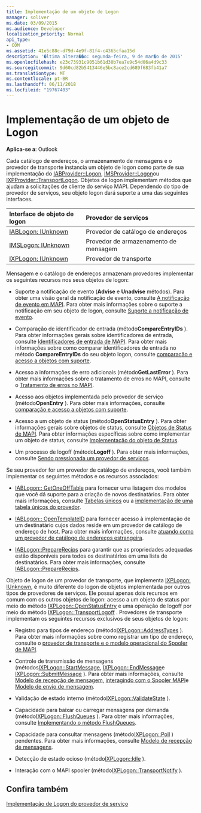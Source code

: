 ```yaml
---
title: Implementação de um objeto de Logon
manager: soliver
ms.date: 03/09/2015
ms.audience: Developer
localization_priority: Normal
api_type:
- COM
ms.assetid: 41e5c88c-d79d-4e9f-81f4-c4365cfaa15d
description: '�ltima altera��o: segunda-feira, 9 de mar�o de 2015'
ms.openlocfilehash: e23c73931c9051b61d30b7ea7e9c54d06a4d9c33
ms.sourcegitcommit: 9d60cd82b5413446e5bc8ace2cd689f683fb41a7
ms.translationtype: MT
ms.contentlocale: pt-BR
ms.lasthandoff: 06/11/2018
ms.locfileid: "19767403"
---
```

# <a name="implementing-a-logon-object"></a>Implementação de um objeto de Logon

  
  
**Aplica-se a**: Outlook 
  
Cada catálogo de endereços, o armazenamento de mensagens e o provedor de transporte instancia um objeto de logon como parte de sua implementação do [IABProvider::Logon](iabprovider-logon.md), [IMSProvider::Logon](imsprovider-logon.md)ou [IXPProvider::TransportLogon](ixpprovider-transportlogon.md). Objetos de logon implementam métodos que ajudam a solicitações de cliente do serviço MAPI. Dependendo do tipo de provedor de serviços, seu objeto logon dará suporte a uma das seguintes interfaces. 
  
|**Interface de objeto de logon**|**Provedor de serviços**|
|:-----|:-----|
|[IABLogon: IUnknown](iablogoniunknown.md) <br/> |Provedor de catálogo de endereços  <br/> |
|[IMSLogon: IUnknown](imslogoniunknown.md) <br/> |Provedor de armazenamento de mensagem  <br/> |
|[IXPLogon: IUnknown](ixplogoniunknown.md) <br/> |Provedor de transporte  <br/> |
   
Mensagem e o catálogo de endereços armazenam provedores implementar os seguintes recursos nos seus objetos de logon:
  
- Suporte a notificação de evento (**Advise** e **Unadvise** métodos). Para obter uma visão geral da notificação de evento, consulte [A notificação de evento em MAPI](event-notification-in-mapi.md). Para obter mais informações sobre o suporte a notificação em seu objeto de logon, consulte [Suporte a notificação de evento](supporting-event-notification.md). 
    
- Comparação de identificador de entrada (método**CompareEntryIDs** ). Para obter informações gerais sobre identificadores de entrada, consulte [Identificadores de entrada de MAPI](mapi-entry-identifiers.md). Para obter mais informações sobre como comparar identificadores de entrada no método **CompareEntryIDs** do seu objeto logon, consulte [comparação e acesso a objetos com suporte](supporting-object-access-and-comparison.md).
    
- Acesso a informações de erro adicionais (método**GetLastError** ). Para obter mais informações sobre o tratamento de erros no MAPI, consulte o [Tratamento de erros no MAPI](error-handling-in-mapi.md). 
    
- Acesso aos objetos implementada pelo provedor de serviço (método**OpenEntry** ). Para obter mais informações, consulte [comparação e acesso a objetos com suporte](supporting-object-access-and-comparison.md).
    
- Acesso a um objeto de status (método**OpenStatusEntry** ). Para obter informações gerais sobre objetos de status, consulte [Objetos de Status de MAPI](mapi-status-objects.md). Para obter informações específicas sobre como implementar um objeto de status, consulte [Implementação do objeto de Status](status-object-implementation.md).
    
- Um processo de logoff (método**Logoff** ). Para obter mais informações, consulte [Sendo pressionada um provedor de serviços](shutting-down-a-service-provider.md).
    
Se seu provedor for um provedor de catálogo de endereços, você também implementar os seguintes métodos e os recursos associados:
  
- [IABLogon:: GetOneOffTable](iablogon-getoneofftable.md) para fornecer uma listagem dos modelos que você dá suporte para a criação de novos destinatários. Para obter mais informações, consulte [Tabelas únicos](one-off-tables.md) ou a [implementação de uma tabela únicos do provedor](implementing-a-provider-one-off-table.md).
    
- [IABLogon:: OpenTemplateID](iablogon-opentemplateid.md) para fornecer acesso à implementação de um destinatário cujos dados reside em um provedor de catálogo de endereço de host. Para obter mais informações, consulte [atuando como um provedor de catálogo de endereços estrangeira](acting-as-a-foreign-address-book-provider.md). 
    
- [IABLogon::PrepareRecips](iablogon-preparerecips.md) para garantir que as propriedades adequadas estão disponíveis para todos os destinatários em uma lista de destinatários. Para obter mais informações, consulte [IABLogon::PrepareRecips](iablogon-preparerecips.md). 
    
Objeto de logon de um provedor de transporte, que implementa [IXPLogon: IUnknown](ixplogoniunknown.md), é muito diferente do logon de objetos implementada por outros tipos de provedores de serviços. Ele possui apenas dois recursos em comum com os outros objetos de logon: acesso a um objeto de status por meio do método [IXPLogon::OpenStatusEntry](ixplogon-openstatusentry.md) e uma operação de logoff por meio do método [IXPLogon::TransportLogoff](ixplogon-transportlogoff.md) . Provedores de transporte implementam os seguintes recursos exclusivos de seus objetos de logon: 
  
- Registro para tipos de endereço (método[IXPLogon::AddressTypes](ixplogon-addresstypes.md) ). Para obter mais informações sobre como registrar um tipo de endereço, consulte o [provedor de transporte e o modelo operacional do Spooler de MAPI](transport-provider-and-mapi-spooler-operational-model.md).
    
- Controle de transmissão de mensagens (métodos[IXPLogon::StartMessage](ixplogon-startmessage.md), [IXPLogon::EndMessage](ixplogon-endmessage.md)e [IXPLogon::SubmitMessage](ixplogon-submitmessage.md) ). Para obter mais informações, consulte [Modelo de recepção de mensagem](message-reception-model.md), [interagindo com o Spooler MAPI](interacting-with-the-mapi-spooler.md)e [Modelo de envio de mensagem](message-submission-model.md).
    
- Validação de estado interno (método[IXPLogon::ValidateState](ixplogon-validatestate.md) ). 
    
- Capacidade para baixar ou carregar mensagens por demanda (método[IXPLogon::FlushQueues](ixplogon-flushqueues.md) ). Para obter mais informações, consulte [Implementando o método FlushQueues](implementing-the-flushqueues-method.md).
    
- Capacidade para consultar mensagens (método[IXPLogon::Poll](ixplogon-poll.md) ) pendentes. Para obter mais informações, consulte [Modelo de recepção de mensagens](message-reception-model.md).
    
- Detecção de estado ocioso (método[IXPLogon::Idle](ixplogon-idle.md) ). 
    
- Interação com o MAPI spooler (método[IXPLogon::TransportNotify](ixplogon-transportnotify.md) ). 
    
## <a name="see-also"></a>Confira também



[Implementação de Logon do provedor de serviço](implementing-service-provider-logon.md)

